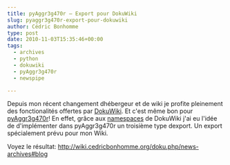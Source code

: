```yaml
---
title: pyAggr3g470r – Export pour DokuWiki
slug: pyaggr3g470r-export-pour-dokuwiki
author: Cédric Bonhomme
type: post
date: 2010-11-03T15:35:46+00:00
tags:
  - archives
  - python
  - dokuwiki
  - pyAggr3g470r
  - newspipe

---
```

Depuis mon récent changement dhébergeur et de wiki je profite pleinement des
fonctionalités offertes par [DokuWiki][1]. Et c'est même bon pour
[pyAggr3g470r][2]! En effet, grâce aux [namespaces][3] de DokuWiki j'ai eu
l'idée de d'implémenter dans pyAggr3g470r un troisième type dexport.
Un export spécialement prévu pour mon Wiki.

Voyez le résultat: <http://wiki.cedricbonhomme.org/doku.php/news-archives#blog>

 [1]: http://www.dokuwiki.org/
 [2]: http://bitbucket.org/cedricbonhomme/pyaggr3g470r/
 [3]: http://www.dokuwiki.org/namespaces
